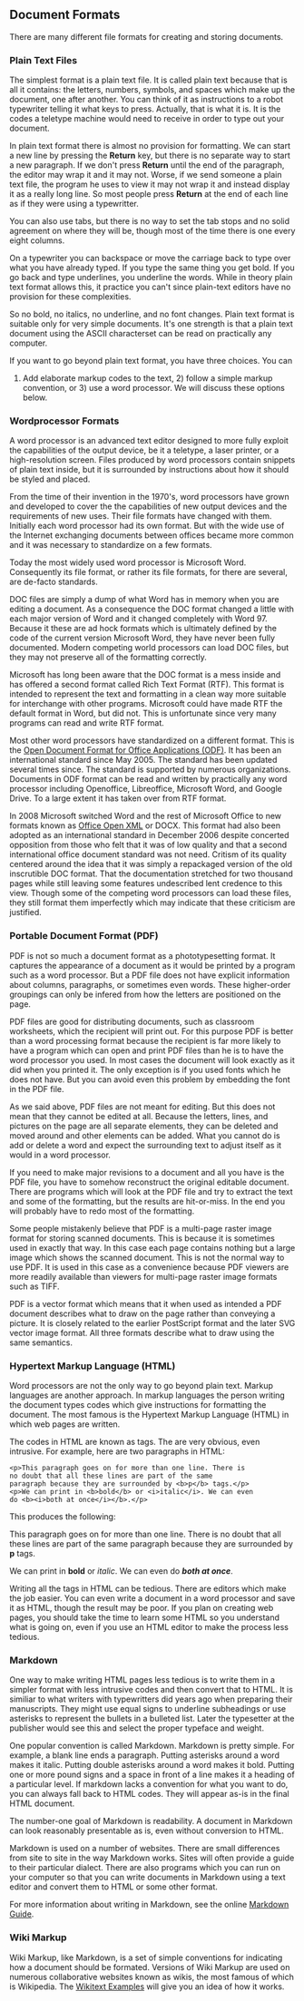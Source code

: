 ## Document Formats

There are many different file formats for creating and storing documents.

### Plain Text Files

The simplest format is a plain text file. It is called plain text because
that is all it contains: the letters, numbers, symbols, and spaces which
make up the document, one after another. You can think of it as instructions
to a robot typewriter telling it what keys to press. Actually, that is what
it is. It is the codes a teletype machine would need to receive in order
to type out your document.

In plain text format there is almost no provision for formatting. We can start
a new line by pressing the **Return** key, but there is no separate way to
start a new paragraph. If we don't press **Return** until the end of the
paragraph, the editor may wrap it and it may not. Worse, if we send someone a
plain text file, the program he uses to view it may not wrap it and instead
display it as a really long line. So most people press **Return** at the end of
each line as if they were using a typewritter.

You can also use tabs, but there is no way to set the tab stops and no solid
agreement on where they will be, though most of the time there is one every
eight columns.

On a typewriter you can backspace or move the carriage back to type over what
you have already typed. If you type the same thing you get bold.  If you go
back and type underlines, you underline the words. While in theory plain text
format allows this, it practice you can't since plain-text editors have no
provision for these complexities.

So no bold, no italics, no underline, and no font changes. Plain text format
is suitable only for very simple documents. It's one strength is that a
plain text document using the ASCII characterset can be read on practically
any computer.

If you want to go beyond plain text format, you have three choices. You can
1) Add elaborate markup codes to the text, 2) follow a simple markup convention,
or 3) use a word processor. We will discuss these options below.

### Wordprocessor Formats

A word processor is an advanced text editor designed to more fully exploit the
capabilities of the output device, be it a teletype, a laser printer, or a
high-resolution screen.  Files produced by word processors contain snippets of
plain text inside, but it is surrounded by instructions about how it should be
styled and placed.

From the time of their invention in the 1970's, word processors have grown and
developed to cover the the capabilities of new output devices and the requirements
of new uses. Their file formats have changed with them. Initially each word
processor had its own format. But with the wide use of the Internet exchanging
documents between offices became more common and it was necessary to standardize
on a few formats.

Today the most widely used word processor is Microsoft Word. Consequently its file
format, or rather its file formats, for there are several, are de-facto standards.

DOC files are simply a dump of what Word has in memory when you are editing a
document.  As a consequence the DOC format changed a little with each major
version of Word and it changed completely with Word 97. Because it these are ad
hock formats which is ultimately defined by the code of the current version
Microsoft Word, they have never been fully documented. Modern competing world
processors can load DOC files, but they may not preserve all of the formatting
correctly.

Microsoft has long been aware that the DOC format is a mess inside and has
offered a second format called Rich Text Format (RTF). This format is intended
to represent the text and formatting in a clean way more suitable for
interchange with other programs. Microsoft could have made RTF the default
format in Word, but did not. This is unfortunate since very many programs can
read and write RTF format.

Most other word processors have standardized on a different format. This is the
[Open Document Format for Office Applications (ODF)](https://en.wikipedia.org/wiki/OpenDocument).
It has been an international standard since May 2005. The standard has been updated
several times since. The standard is supported by numerous organizations. Documents
in ODF format can be read and written by practically any word processor including
Openoffice, Libreoffice, Microsoft Word, and Google Drive. To a large extent it
has taken over from RTF format.

In 2008 Microsoft switched Word and the rest of Microsoft Office to new formats
known as [Office Open XML](https://en.wikipedia.org/wiki/Office_Open_XML) or
DOCX. This format had also been adopted as an international standard in December
2006 despite concerted opposition from those who felt that it was of low quality
and that a second international office document standard was not need. Critism
of its quality centered around the idea that it was simply a repackaged version
of the old inscrutible DOC format. That the documentation stretched for two
thousand pages while still leaving some features undescribed lent credence to this
view. Though some of the competing word processors can load these files, they still
format them imperfectly which may indicate that these criticism are justified.

### Portable Document Format (PDF)

PDF is not so much a document format as a phototypesetting format. It captures
the appearance of a document as it would be printed by a program such as a word
processor. But a PDF file does not have explicit information about columns,
paragraphs, or sometimes even words. These higher-order groupings can only be
infered from how the letters are positioned on the page.

PDF files are good for distributing documents, such as classroom worksheets, which
the recipient will print out. For this purpose PDF is better than a word processing
format because the recipient is far more likely to have a program which can open and
print PDF files than he is to have the word processor you used. In most cases
the document will look exactly as it did when you printed it. The only exception
is if you used fonts which he does not have. But you can avoid even this problem
by embedding the font in the PDF file.

As we said above, PDF files are not meant for editing. But this does not mean that
they cannot be edited at all. Because the letters, lines, and pictures on the page
are all separate elements, they can be deleted and moved around and other elements
can be added. What you cannot do is add or delete a word and expect the surrounding
text to adjust itself as it would in a word processor.

If you need to make major revisions to a document and all you have is the PDF file,
you have to somehow reconstruct the original editable document. There are programs
which will look at the PDF file and try to extract the text and some of the formatting,
but the results are hit-or-miss. In the end you will probably have to redo most
of the formatting.

Some people mistakenly believe that PDF is a multi-page raster image format for storing
scanned documents. This is because it is sometimes used in exactly that way. In this
case each page contains nothing but a large image which shows the scanned document.
This is not the normal way to use PDF. It is used in this case as a convenience because
PDF viewers are more readily available than viewers for multi-page raster image formats
such as TIFF.

PDF is a vector format which means that it when used as intended a PDF document describes
what to draw on the page rather than conveying a picture. It is closely related to the
earlier PostScript format and the later SVG vector image format. All three formats
describe what to draw using the same semantics.

### Hypertext Markup Language (HTML)

Word processors are not the only way to go beyond plain text. Markup languages are another
approach. In markup languages the person writing the document types codes which give 
instructions for formatting the document. The most famous is the Hypertext Markup Language
(HTML) in which web pages are written.

The codes in HTML are known as tags. The are very obvious, even intrusive. For example,
here are two paragraphs in HTML:

    <p>This paragraph goes on for more than one line. There is
    no doubt that all these lines are part of the same
    paragraph because they are surrounded by <b>p</b> tags.</p>
    <p>We can print in <b>bold</b> or <i>italic</i>. We can even
    do <b><i>both at once</i></b>.</p>

This produces the following:

<p>This paragraph goes on for more than one line. There is
no doubt that all these lines are part of the same
paragraph because they are surrounded by <b>p</b> tags.</p>
<p>We can print in <b>bold</b> or <i>italic</i>. We can even
do <b><i>both at once</i></b>.</p>

Writing all the tags in HTML can be tedious. There are editors which make the job easier.
You can even write a document in a word processor and save it as HTML, though the result
may be poor. If you plan on creating web pages, you should take the time to learn some
HTML so you understand what is going on, even if you use an HTML editor to make the
process less tedious.

### Markdown

One way to make writing HTML pages less tedious is to write them in a simpler
format with less intrusive codes and then convert that to HTML. It is similiar
to what writers with typewritters did years ago when preparing their
manuscripts. They might use equal signs to underline subheadings or use
asterisks to represent the bullets in a bulleted list. Later the typesetter at
the publisher would see this and select the proper typeface and weight.

One popular convention is called Markdown. Markdown is pretty simple. For
example, a blank line ends a paragraph. Putting asterisks around a word makes
it italic.  Putting double asterisks around a word makes it bold. Putting one
or more pound signs and a space in front of a line makes it a heading of a
particular level. If markdown lacks a convention for what you want to do, you
can always fall back to HTML codes. They will appear as-is in the final HTML
document.

The number-one goal of Markdown is readability. A document in Markdown can look
reasonably presentable as is, even without conversion to HTML. 

Markdown is used on a number of websites. There are small differences from site to
site in the way Markdown works. Sites will often provide a guide to their particular
dialect. There are also programs which you can run on your computer so that you
can write documents in Markdown using a text editor and convert them to HTML
or some other format.

For more information about writing in Markdown, see the online
[Markdown Guide](https://www.markdownguide.org/).

### Wiki Markup

Wiki Markup, like Markdown, is a set of simple conventions for indicating how a
document should be formated. Versions of Wiki Markup are used on numerous
collaborative websites known as wikis, the most famous of which is Wikipedia.
The [Wikitext Examples](https://meta.wikimedia.org/wiki/Help:Wikitext_examples)
will give you an idea of how it works.


